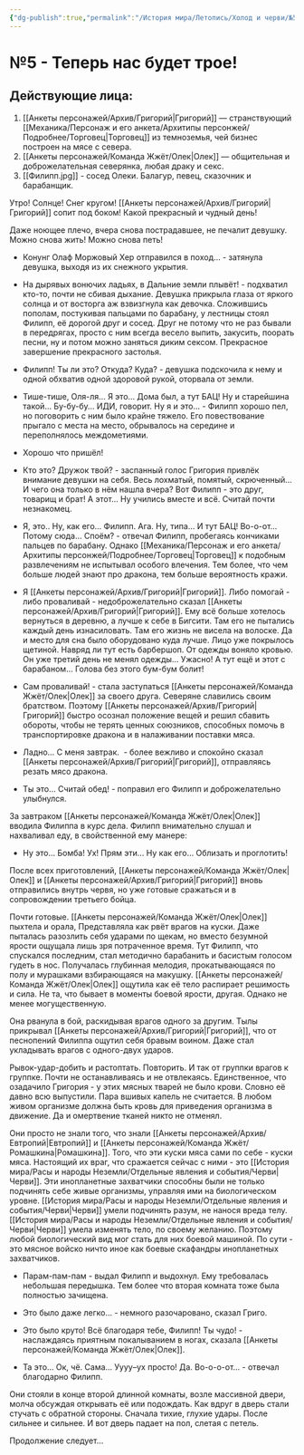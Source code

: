 ```yaml
---
{"dg-publish":true,"permalink":"/История мира/Летопись/Холод и черви/№5 - Теперь нас будет трое!/","noteIcon":"","created":"2025-08-21T13:47:38.299+03:00","updated":"2025-07-29T23:53:12.534+03:00"}
---
```


# №5 - Теперь нас будет трое!

## Действующие лица:

1. [[Анкеты персонажей/Архив/Григорий\|Григорий]] — странствующий [[Механика/Персонаж и его анкета/Архитипы персонжей/Подробнее/Торговец\|Торговец]] из темноземья, чей бизнес построен на мясе с севера.
2. [[Анкеты персонажей/Команда Жжёт/Олек\|Олек]] — общительная и доброжелательная северянка, любая драку и секс.
3. [[Филипп.jpg]] - сосед Олеки. Балагур, певец, сказочник и барабанщик.

  

Утро! Солнце! Снег кругом! [[Анкеты персонажей/Архив/Григорий\|Григорий]] сопит под боком! Какой прекрасный и чудный день! 

Даже ноющее плечо, вчера снова пострадавшее, не печалит девушку. Можно снова жить! Можно снова петь! 

- Конунг Олаф Моржовый Хер отправился в поход… - затянула девушка, выходя из их снежного укрытия.

- На дырявых вонючих ладьях, в Дальние земли плывёт! - подхватил кто-то, почти не сбивая дыхание. Девушка прикрыла глаза от яркого солнца и от восторга аж взвизгнула как девочка. Сложившись пополам, постукивая пальцами по барабану, у лестницы стоял Филипп, её дорогой друг и сосед. Друг не потому что не раз бывали в передрягах, просто с ним всегда весело выпить, закусить, поорать песни, ну и потом можно заняться диким сексом. Прекрасное завершение прекрасного застолья. 

- Филипп! Ты ли это? Откуда? Куда? - девушка подскочила к нему и одной обхватив одной здоровой рукой, оторвала от земли. 

- Тише-тише, Оля-ля… Я это… Дома был, а тут БАЦ! Ну и старейшина такой… Бу-бу-бу… ИДИ, говорит. Ну я и это… - Филипп хорошо пел, но поговорить с ним было крайне тяжело. Его повествование прыгало с места на место, обрывалось на середине и переполнялось междометиями. 

- Хорошо что пришёл! 

- Кто это? Дружок твой? - заспанный голос Григория привлёк внимание девушки на себя. Весь лохматый, помятый, скрюченный… И чего она только в нём нашла вчера? Вот Филипп - это друг, товарищ и брат! А этот… Ну учились вместе и всё. Считай почти незнакомец. 

- Я, это.. Ну, как его… Филипп. Ага. Ну, типа… И тут БАЦ! Во-о-от… Потому сюда… Споём? - отвечал Филипп, пробегаясь кончиками пальцев по барабану. Однако [[Механика/Персонаж и его анкета/Архитипы персонжей/Подробнее/Торговец\|Торговец]] к подобным развлечениям не испытывал особого влечения. Тем более, что чем больше людей знают про дракона, тем больше вероятность кражи. 

- Я [[Анкеты персонажей/Архив/Григорий\|Григорий]]. Либо помогай - либо проваливай - недоброжелательно сказал [[Анкеты персонажей/Архив/Григорий\|Григорий]]. Ему всё больше хотелось вернуться в деревню, а лучше к себе в Бигсити. Там его не пытались каждый день изнасиловать. Там его жизнь не висела на волоске. Да и место для сна было оборудовано куда лучше. Лицо уже покрылось щетиной. Навряд ли тут есть барбершоп. От одежды воняло кровью. Он уже третий день не менял одежды… Ужасно! А тут ещё и этот с барабаном… Голова без этого бум-бум болит! 

- Сам проваливай! - стала заступаться [[Анкеты персонажей/Команда Жжёт/Олек\|Олек]] за своего друга. Северяне славились своим братством. Поэтому [[Анкеты персонажей/Архив/Григорий\|Григорий]] быстро осознал положение вещей и решил сбавить обороты, чтобы не терять ценных союзников, способных помочь в транспортировке дракона и в налаживании поставки мяса. 

- Ладно… С меня завтрак.  - более вежливо и спокойно сказал [[Анкеты персонажей/Архив/Григорий\|Григорий]], отправляясь резать мясо дракона. 

- Ты это… Считай обед! - поправил его Филипп и доброжелательно улыбнулся. 

За завтраком [[Анкеты персонажей/Команда Жжёт/Олек\|Олек]] вводила Филиппа в курс дела. Филипп внимательно слушал и нахваливал еду, в свойственной ему манере:

- Ну это… Бомба! Ух! Прям эти… Ну как его… Облизать и проглотить! 

После всех приготовлений, [[Анкеты персонажей/Команда Жжёт/Олек\|Олек]] и [[Анкеты персонажей/Архив/Григорий\|Григорий]] вновь отправились внутрь червя, но уже готовые сражаться и в сопровождении третьего бойца.

Почти готовые. [[Анкеты персонажей/Команда Жжёт/Олек\|Олек]] пыхтела и орала, Представляла как рвёт врагов на куски. Даже пыталась разозлить себя ударами по щекам, но вместо безумной ярости ощущала лишь зря потраченное время. Тут Филипп, что спускался последним, стал методично барабанить и басистым голосом гудеть в нос. Получалась глубинная мелодия, прокатывающаяся по полу и мурашками взбирающаяся на макушку. [[Анкеты персонажей/Команда Жжёт/Олек\|Олек]] ощутила как её тело распирает решимость и сила. Не та, что бывает в моменты боевой ярости, другая. Однако не менее могущественную. 

Она рванула в бой, раскидывая врагов одного за другим. Тылы прикрывал [[Анкеты персонажей/Архив/Григорий\|Григорий]], что от песнопений Филиппа ощутил себя бравым воином. Даже стал укладывать врагов с одного-двух ударов. 

Рывок-удар-добить и растоптать. Повторить. И так от группки врагов к группке. Почти не останавливаясь и не отвлекаясь. Единственное, что озадачило Григория - у этих мясных тварей не было крови. Словно её давно всю выпустили. Пара вшивых капель не считается. В любом живом организме должна быть кровь для приведения организма в движение. Да и омертвение тканей никто не отменял. 

Они просто не знали того, что знали [[Анкеты персонажей/Архив/Евтропий\|Евтропий]] и [[Анкеты персонажей/Команда Жжёт/Ромашкина\|Ромашкина]]. Того, что эти куски мяса сами по себе - куски мяса. Настоящий их враг, что сражается сейчас с ними - это [[История мира/Расы и народы Неземли/Отдельные явления и события/Черви\|Черви]]. Эти инопланетные захватчики способны были не только подчинять себе живые организмы, управляя ими на биологическом уровне. [[История мира/Расы и народы Неземли/Отдельные явления и события/Черви\|Черви]] умели подчинять разум, не нанося вреда телу. [[История мира/Расы и народы Неземли/Отдельные явления и события/Черви\|Черви]] умела изменять тело, по своему желанию. Поэтому любой биологический вид мог стать для них боевой машиной. По сути - это мясное войско ничто иное как боевые скафандры инопланетных захватчиков. 

- Парам-пам-пам - выдал Филипп и выдохнул. Ему требовалась небольшая передышка. Тем более что вторая комната тоже была полностью зачищена. 

- Это было даже легко… - немного разочаровано, сказал Григо. 

- Это было круто! Всё благодаря тебе, Филипп! Ты чудо! - наслаждаясь приятным покалыванием в ногах, сказала [[Анкеты персонажей/Команда Жжёт/Олек\|Олек]]. 

- Та это… Ок, чё. Сама… Уууу–ух просто! Да. Во-о-о-от… - отвечал благодарно Филипп.

Они стояли в конце второй длинной комнаты, возле массивной двери, молча обсуждая открывать её или подождать. Как вдруг в дверь стали стучать с обратной стороны. Сначала тихие, глухие удары. После сильнее и сильнее. И вот дверь падает на пол, слетая с петель. 

Продолжение следует...